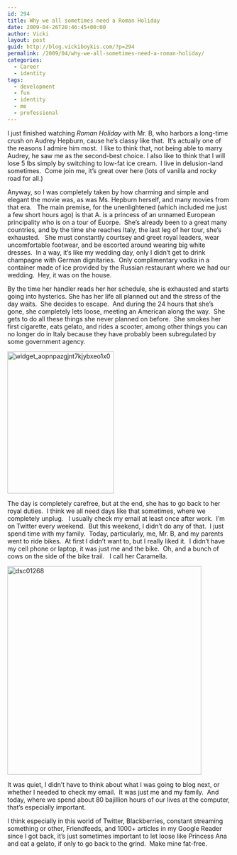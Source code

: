 ```yaml
---
id: 294
title: Why we all sometimes need a Roman Holiday
date: 2009-04-26T20:46:45+00:00
author: Vicki
layout: post
guid: http://blog.vickiboykis.com/?p=294
permalink: /2009/04/why-we-all-sometimes-need-a-roman-holiday/
categories:
  - Career
  - identity
tags:
  - development
  - fun
  - identity
  - me
  - professional
---
```

I just finished watching _Roman Holiday_ with Mr. B, who harbors a long-time crush on Audrey Hepburn, cause he&#8217;s classy like that.  It&#8217;s actually one of the reasons I admire him most.  I like to think that, not being able to marry Audrey, he saw me as the second-best choice. I also like to think that I will lose 5 lbs simply by switching to low-fat ice cream.  I live in delusion-land sometimes.  Come join me, it&#8217;s great over here (lots of vanilla and rocky road for all.)

Anyway, so I was completely taken by how charming and simple and elegant the movie was, as was Ms. Hepburn herself, and many movies from that era.   The main premise, for the unenlightened (which included me just a few short hours ago) is that A. is a princess of an unnamed European principality who is on a tour of Euorpe.  She&#8217;s already been to a great many countries, and by the time she reaches Italy, the last leg of her tour, she&#8217;s exhausted.   She must constantly courtsey and greet royal leaders, wear uncomfortable footwear, and be escorted around wearing big white dresses.  In a way, it&#8217;s like my wedding day, only I didn&#8217;t get to drink champagne with German dignitaries.  Only complimentary vodka in a container made of ice provided by the Russian restaurant where we had our wedding.  Hey, it was on the house.

By the time her handler reads her her schedule, she is exhausted and starts going into hysterics. She has her life all planned out and the stress of the day waits.  She decides to escape.  And during the 24 hours that she&#8217;s gone, she completely lets loose, meeting an American along the way.  She gets to do all these things she never planned on before.  She smokes her first cigarette, eats gelato, and rides a scooter, among other things you can no longer do in Italy because they have probably been subregulated by some government agency.

[<img class="aligncenter size-full wp-image-296" title="widget_aopnpazgjnt7kjybxeo1x0" src="http://blog.vickiboykis.com/wp-content/uploads/2009/04/widget_aopnpazgjnt7kjybxeo1x0.jpg" alt="widget_aopnpazgjnt7kjybxeo1x0" width="240" height="320" />](http://blog.vickiboykis.com/wp-content/uploads/2009/04/widget_aopnpazgjnt7kjybxeo1x0.jpg)

The day is completely carefree, but at the end, she has to go back to her royal duties.  I think we all need days like that sometimes, where we completely unplug.   I usually check my email at least once after work.  I&#8217;m on Twitter every weekend.  But this weekend, I didn&#8217;t do any of that.  I just spend time with my family.  Today, particularly, me, Mr. B, and my parents went to ride bikes.  At first I didn&#8217;t want to, but I really liked it.  I didn&#8217;t have my cell phone or laptop, it was just me and the bike.  Oh, and a bunch of cows on the side of the bike trail.   I call her Caramella.

[<img class="aligncenter size-full wp-image-297" title="dsc01268" src="http://blog.vickiboykis.com/wp-content/uploads/2009/04/dsc01268.jpg" alt="dsc01268" width="437" height="470" />](http://blog.vickiboykis.com/wp-content/uploads/2009/04/dsc01268.jpg)

It was quiet, I didn&#8217;t have to think about what I was going to blog next, or whether I needed to check my email.  It was just me and my family.  And today, where we spend about 80 bajillion hours of our lives at the computer, that&#8217;s especially important.

I think especially in this world of Twitter, Blackberries, constant streaming something or other, Friendfeeds, and 1000+ articles in my Google Reader since I got back, it&#8217;s just sometimes important to let loose like Princess Ana and eat a gelato, if only to go back to the grind.  Make mine fat-free.